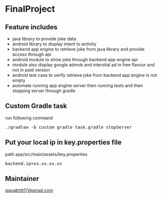 # FinalProject

## Feature includes
- java library to provide joke data
- android library to display intent to activity
- backend app engine to retrieve joke from java library and provide access through api
- android module to show joke through backend app engine api
- module also display google admob and interstial ad in free flavour and not in paid version
- android test case to verify retrieve joke from backend app engine is not empty
- automate running app engine server then running tests and then stopping server through gradle

## Custom Gradle task
run following command
<pre>./gradlew -b custom_gradle_task.gradle stopServer</pre>

## Put your local ip in key.properties file
path app/src/main/assets/key.properties
<pre>backend.ip=xx.xx.xx.xx</pre>

## Maintainer
ajayabhtt17@gmail.com